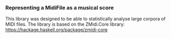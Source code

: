 ### Representing a MidiFile as a musical score

This library was designed to be able to statistically analyse large corpora
of MIDI files. The library is based on the ZMidi.Core library: 
https://hackage.haskell.org/package/zmidi-core 
 
